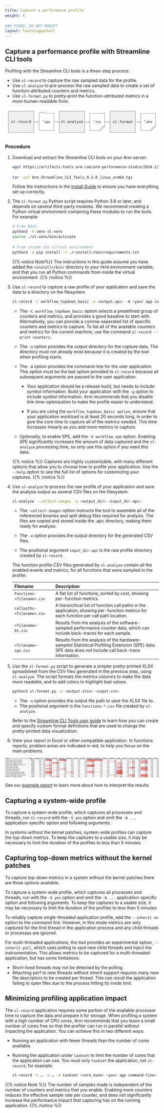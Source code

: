```yaml
---
title: Capture a performance profile
weight: 4

### FIXED, DO NOT MODIFY
layout: learningpathall
---
```


## Capture a performance profile with Streamline CLI tools

Profiling with the Streamline CLI tools is a three-step process:

* Use `sl-record` to capture the raw sampled data for the profile.
* Use `sl-analyze` to pre-process the raw sampled data to create a set of
  function-attributed counters and metrics.
* Use `sl-format.py` to pretty-print the function-attributed metrics in a more
  human-readable form.

![Streamline CLI tools workflow](images/streamline-cli-workflow.svg)

### Procedure

1. Download and extract the Streamline CLI tools on your Arm server:

    ```sh
    wget https://artifacts.tools.arm.com/arm-performance-studio/2024.2/Arm_Streamline_CLI_Tools_9.2.0_linux_arm64.tgz 

    tar -xzf Arm_Streamline_CLI_Tools_9.2.0_linux_arm64.tgz 
    ```
    
    Follow the instructions in the [Install Guide](/install-guides/streamline-cli/) to ensure you have everything set up correctly.

1. The `sl-format.py` Python script requires Python 3.8 or later, and depends on several third-party modules. We recommend creating a Python virtual environment containing these modules to run the tools. For example:

    ```sh
    # From Bash
    python3 -m venv sl-venv
    source ./sl-venv/bin/activate

    # From inside the virtual environment
    python3 -m pip install -r ./<install>/bin/requirements.txt
    ```

   {{% notice Note%}}
  The instructions in this guide assume you have added the `<install>/bin/` directory to your `PATH` environment variable, and that you run all Python commands from inside the virtual environment.
  {{% /notice %}}

1. Use `sl-record` to capture a raw profile of your application and save the data to a directory on the filesystem.

    ```sh
    sl-record -C workflow_topdown_basic -o <output.apc> -A <your app command-line>
    ```

    * The `-C workflow_topdown_basic` option selects a predefined group of counters and metrics, and provides a good baseline to start with. Alternatively, you can provide a comma-separated list of specific counters and metrics to capture. To list all of the available counters and metrics for the current machine, use the command `sl-record --print counters`.

    * The `-o` option provides the output directory for the capture data. The directory must not already exist because it is created by the tool when profiling starts.
  
    * The `-A` option provides the command-line for the user application. This option must be the last option provided to `sl-record` because all subsequent arguments are passed to the user application.

      * Your application should be a release build, but needs to include symbol information. Build your application with the `-g` option to include symbol information. Arm recommends that you disable link-time-optimization to make the profile easier to understand.

      * If you are using the `workflow_topdown_basic option`, ensure that your application workload is at least 20 seconds long, in order to give the core time to capture all of the metrics needed. This time increases linearly as you add more metrics to capture.

    * Optionally, to enable SPE, add the `-X workflow_spe` option. Enabling SPE significantly increases the amount of data captured and the `sl-analyze` processing time, so only use this option if you need this data.

    {{% notice %}}
    Captures are highly customizable, with many different options that allow you to choose how to profile your application. Use the `--help` option to see the full list of options for customizing your captures.
    {{% /notice %}}

1. Use `sl-analyze` to process the raw profile of your application and save the analysis output as several CSV files on the filesystem.

    ```sh
    sl-analyze --collect-images -o <output_dir> <input_dir.apc>
    ```

    * The `-collect-images` option instructs the tool to assemble all of the referenced binaries and split debug files required for analysis. The files are copied and stored inside the .apc directory, making them ready for analysis.
  
    * The `-o` option provides the output directory for the generated CSV files.
  
    * The positional argument `input_dir.apc` is the raw profile directory created by `sl-record`.

    The function profile CSV files generated by `sl-analyze` contain all the enabled events and metrics, for all functions that were sampled in the profile:

    | Filename                           | Description                       |
    | ---------------------------------- | --------------------------------- |
    | `Functions-<filename>.csv`         | A flat list of functions, sorted by cost, showing per-function metrics.   |
    | `callpaths-<filename>.csv`         | A hierarchical list of function call paths in the application, showing per-function metrics for each function per call path location.  |
    | `<filename>-bt.csv`                | Results from the analysis of the software-sampled performance counter data, which can include back-traces for each sample.  |
    | `<filename>-spe.csv`               | Results from the analysis of the hardware-sampled Statistical Profiling Extension (SPE) data. SPE data does not include call back-trace information.   |

1. Use the `sl-format.py` script to generate a simpler pretty-printed XLSX spreadsheet from the CSV files generated in the previous step, using `sl-analyze`. The script formats the metrics columns to make the data more readable, and to add colors to highlight bad values.

    ```sh
    python3 sl-format.py -o <output.xlsx> <input.csv>
    ```

    * The `-o` option provides the output file path to save the XLSX file to.
    * The positional argument is the `functions-*.csv` file created by `sl-analyze`.

    Refer to the [Streamline CLI Tools user guide](https://developer.arm.com/documentation/109847/latest) to learn how you can create and specify custom format definitions that are used to change the pretty-printed data visualization.

1. View your report in Excel or other compatible application. In functions reports, problem areas are indicated in red, to help you focus on the main problems.

  ![An example functions report](images/v1-spe-report-full.png)

  See our [example report](/learning-paths/servers-and-cloud-computing/profiling-for-neoverse/example) to learn more about how to interpret the results.

## Capturing a system-wide profile

To capture a system-wide profile, which captures all processes and threads, run `sl-record` with the `-S yes` option and omit the `-A ...` application-specific option and following arguments.

In systems without the kernel patches, system-wide profiles can capture the top-down metrics. To keep the captures to a usable size, it may be necessary to limit the duration of the profiles to less than 5 minutes.

## Capturing top-down metrics without the kernel patches

To capture top-down metrics in a system without the kernel patches there are three options available.

To capture a system-wide profile, which captures all processes and threads, run with the `-S yes` option and omit the `-A ...` application-specific option and following arguments. To keep the captures to a usable size, it may be necessary to limit the duration of the profiles to less than 5 minutes

To reliably capture single-threaded application profile, add the `--inherit no` option to the command line. However, in this mode metrics are only captured for the first thread in the application process and any child threads or processes are ignored.

For multi-threaded applications, the tool provides an experimental option, `--inherit poll`, which uses polling to spot new child threads and inject the instrumentation. This allows metrics to be captured for a multi-threaded application, but has some limitations:

* Short-lived threads may not be detected by the polling.
* Attaching perf to new threads without inherit support requires many new file descriptors to be created per thread. This can result the application failing to open files due to the process hitting its inode limit.

## Minimizing profiling application impact

The `sl-record` application requires some portion of the available processor time to capture the data and prepare it for storage. When profiling a system with a high number of CPU cores, Arm recommends that you leave a small number of cores free so that the profiler can run in parallel without impacting the application. You can achieve this in two different ways:

* Running an application with fewer threads than the number of cores available.
* Running the application under `taskset` to limit the number of cores that the application can use. You must only `taskset` the application, not `sl-record`, for example:

  ```sh
  sl-record -C … -o … -A taskset <core_mask> <your app command-line>
  ```

{{% notice Note %}}
The number of samples made is independent of the number of counters and metrics that you enable. Enabling more counters reduces the effective sample rate per counter, and does not significantly increase the performance impact that capturing has on the running application.
{{% /notice %}}
